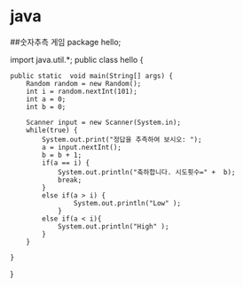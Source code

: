 # java
##숫자추측 게임
package hello;

import java.util.*;
public class hello {
	
	public static  void main(String[] args) {
		Random random = new Random();
		int i = random.nextInt(101);
		int a = 0;
		int b = 0;
		
		Scanner input = new Scanner(System.in);
		while(true) {
			System.out.print("정답을 추측하여 보시오: ");
			a = input.nextInt();
			b = b + 1;
			if(a == i) {
				System.out.println("축하합니다. 시도횟수=" +  b);
				break;
			}
			else if(a > i) {
					System.out.println("Low" );
				}
			else if(a < i){
				System.out.println("High" );
			}
		}
			 
	}
}

